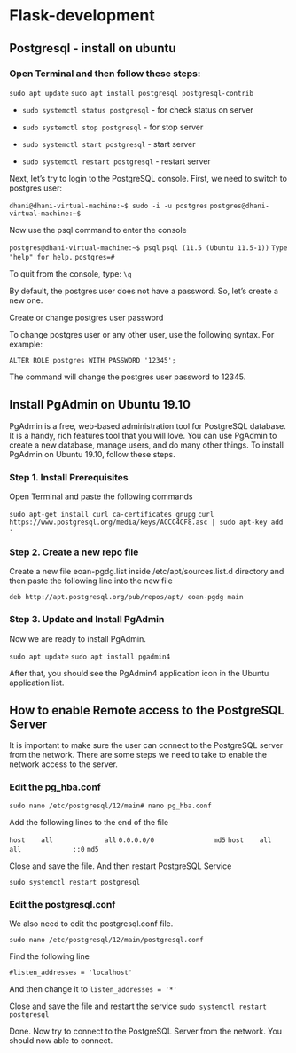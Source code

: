 # Flask-development

## Postgresql - install on ubuntu

### Open Terminal and then follow these steps:
`sudo apt update`
`sudo apt install postgresql postgresql-contrib`

* `sudo systemctl status postgresql` - for check status on server
* `sudo systemctl stop postgresql` - for stop server
* `sudo systemctl start postgresql` - start server

* `sudo systemctl restart postgresql` - restart server


Next, let’s try to login to the PostgreSQL console.
First, we need to switch to postgres user:

`dhani@dhani-virtual-machine:~$ sudo -i -u postgres`
`postgres@dhani-virtual-machine:~$` 


Now use the psql command to enter the console

`postgres@dhani-virtual-machine:~$ psql`
`psql (11.5 (Ubuntu 11.5-1))`
`Type "help" for help.`
`postgres=# `

To quit from the console, type:
`\q`


By default, the postgres user does not have a password. So, let’s create a new one.

Create or change postgres user password

To change postgres user or any other user, use the following syntax. For example:

`ALTER ROLE postgres WITH PASSWORD '12345';`

The command will change the postgres user password to 12345.

## Install PgAdmin on Ubuntu 19.10
PgAdmin is a free, web-based administration tool for PostgreSQL database. It is a handy, rich features tool that you will love. You can use PgAdmin to create a new database, manage users, and do many other things. To install PgAdmin on Ubuntu 19.10, follow these steps.

### Step 1. Install Prerequisites
Open Terminal and paste the following commands

`sudo apt-get install curl ca-certificates gnupg`
`curl https://www.postgresql.org/media/keys/ACCC4CF8.asc | sudo apt-key add -`

### Step 2. Create a new repo file

Create a new file eoan-pgdg.list inside /etc/apt/sources.list.d directory and then paste the following line into the new file

`deb http://apt.postgresql.org/pub/repos/apt/ eoan-pgdg main`

### Step 3. Update and Install PgAdmin

Now we are ready to install PgAdmin.

`sudo apt update`
`sudo apt install pgadmin4`

After that, you should see the PgAdmin4 application icon in the Ubuntu application list.


## How to enable Remote access to the PostgreSQL Server
It is important to make sure the user can connect to the PostgreSQL server from the network. There are some steps we need to take to enable the network access to the server.

### Edit the pg_hba.conf

`sudo nano /etc/postgresql/12/main# nano pg_hba.conf`

Add the following lines to the end of the file

`host    all             all`
`0.0.0.0/0               md5`
`host    all             all             ::0`
`md5`

Close and save the file. And then restart PostgreSQL Service

`sudo systemctl restart postgresql`

### Edit the postgresql.conf

We also need to edit the postgresql.conf file.

`sudo nano /etc/postgresql/12/main/postgresql.conf`

Find the following line

`#listen_addresses = 'localhost'` 

And then change it to
`listen_addresses = '*'`

Close and save the file and restart the service
`sudo systemctl restart postgresql`

Done. Now try to connect to the PostgreSQL Server from the network. You should now able to connect.
